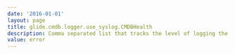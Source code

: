 ```yaml
---
date: '2016-01-01'
layout: page
title: glide.cmdb.logger.use_syslog.CMDBHealth
description: Comma separated list that tracks the level of logging the user wants to see. By default, only error messages are logged. For example, to view error and info messages make the value - error,info. To see all levels of logging, make the value *
value: error
---
```

